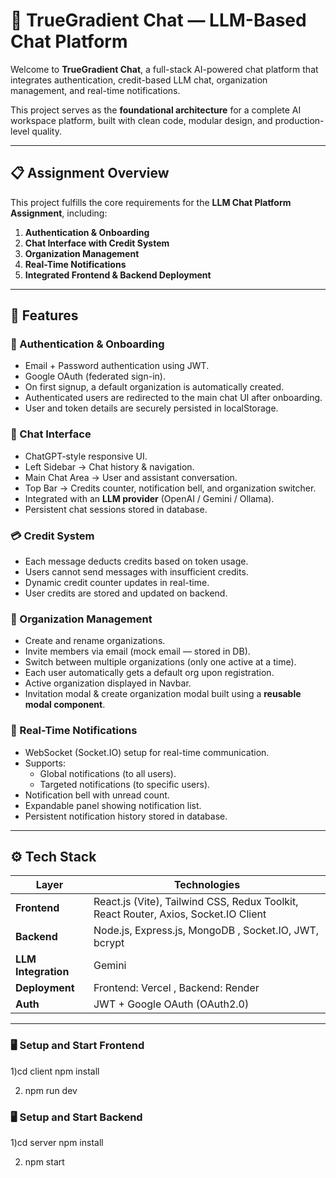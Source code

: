 # 🤖 TrueGradient Chat — LLM-Based Chat Platform

Welcome to **TrueGradient Chat**, a full-stack AI-powered chat platform that integrates authentication, credit-based LLM chat, organization management, and real-time notifications.

This project serves as the **foundational architecture** for a complete AI workspace platform, built with clean code, modular design, and production-level quality.

---

## 📋 Assignment Overview

This project fulfills the core requirements for the **LLM Chat Platform Assignment**, including:

1. **Authentication & Onboarding**
2. **Chat Interface with Credit System**
3. **Organization Management**
4. **Real-Time Notifications**
5. **Integrated Frontend & Backend Deployment**

---

## 🧩 Features

### 🔐 Authentication & Onboarding
- Email + Password authentication using JWT.
- Google OAuth (federated sign-in).
- On first signup, a default organization is automatically created.
- Authenticated users are redirected to the main chat UI after onboarding.
- User and token details are securely persisted in localStorage.

### 💬 Chat Interface
- ChatGPT-style responsive UI.
- Left Sidebar → Chat history & navigation.
- Main Chat Area → User and assistant conversation.
- Top Bar → Credits counter, notification bell, and organization switcher.
- Integrated with an **LLM provider** (OpenAI / Gemini / Ollama).
- Persistent chat sessions stored in database.

### 💳 Credit System
- Each message deducts credits based on token usage.
- Users cannot send messages with insufficient credits.
- Dynamic credit counter updates in real-time.
- User credits are stored and updated on backend.

### 🏢 Organization Management
- Create and rename organizations.
- Invite members via email (mock email — stored in DB).
- Switch between multiple organizations (only one active at a time).
- Each user automatically gets a default org upon registration.
- Active organization displayed in Navbar.
- Invitation modal & create organization modal built using a **reusable modal component**.

### 🔔 Real-Time Notifications
- WebSocket (Socket.IO) setup for real-time communication.
- Supports:
  - Global notifications (to all users).
  - Targeted notifications (to specific users).
- Notification bell with unread count.
- Expandable panel showing notification list.
- Persistent notification history stored in database.

---

## ⚙️ Tech Stack

| Layer | Technologies |
|-------|---------------|
| **Frontend** | React.js (Vite), Tailwind CSS, Redux Toolkit, React Router, Axios, Socket.IO Client |
| **Backend** | Node.js, Express.js, MongoDB , Socket.IO, JWT, bcrypt |
| **LLM Integration** |  Gemini 
| **Deployment** | Frontend: Vercel , Backend: Render 
| **Auth** | JWT + Google OAuth (OAuth2.0) |

---



### 🖥️ Setup and Start Frontend
1)cd client
  npm install

2) npm run dev


### 🖥️ Setup and Start Backend
1)cd server
  npm install

2) npm start
